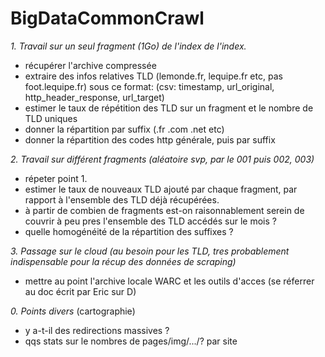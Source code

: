 # BigDataCommonCrawl

*1. Travail sur un  seul fragment (1Go) de l'index de l'index.*
- récupérer l'archive compressée
- extraire des infos relatives TLD (lemonde.fr, lequipe.fr etc, pas foot.lequipe.fr) sous ce format:
  (csv: timestamp, url_original, http_header_response, url_target)
- estimer le taux de répétition des TLD sur un fragment et le nombre de TLD uniques
- donner la répartition par suffix (.fr .com .net etc)
- donner la répartition des codes http générale, puis par suffix

*2. Travail sur différent fragments (aléatoire svp, par le 001 puis 002, 003)*
- répeter point 1.
- estimer le taux de nouveaux TLD ajouté par chaque fragment, par rapport à l'ensemble des TLD déjà récupérées.
- à partir de combien de fragments est-on raisonnablement serein de couvrir à peu pres l'ensemble des TLD accédés sur le mois ?
- quelle homogénéité de la répartition des suffixes ?

*3. Passage sur le cloud*
_(au besoin pour les TLD, tres probablement indispensable pour la récup des données de scraping)_
- mettre au point l'archive locale WARC et les outils d'acces
(se réferrer au doc écrit par Eric sur D)

*0. Points divers*
(cartographie)
- y a-t-il des redirections massives ?
- qqs stats sur le nombres de pages/img/.../? par site
